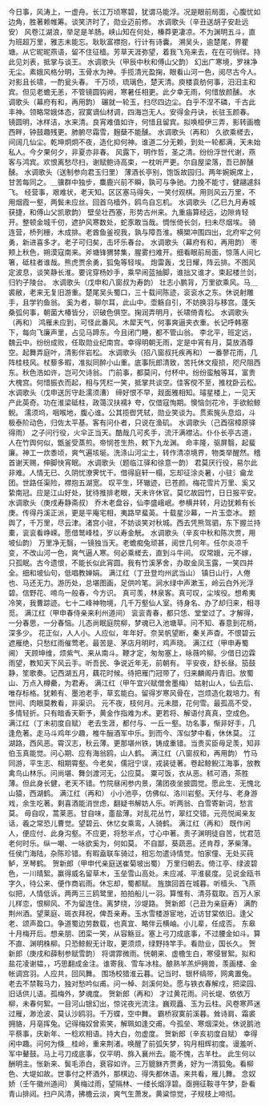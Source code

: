 <!-- { "loadSidebar": true } -->
今日事，风涛上，一虚舟。长江万顷寒碧，犹谓马能浮。况是眼前局面，心腹忧如边角，胜著赖帷筹。谈笑济时了，勋业迈前修。 
水调歌头（辛丑送胡子安赴远安）
风卷江湖浪，举足是羊肠。峡山知在何处，榛莽更凄凉。不为渊明五斗，直为班超万里，雅志未能忘。耿耿富襟抱，行计有诗囊。 
溯吴头，逾楚尾，界瞿塘。从它昵昵燕语，留不住征樯。芳草天涯弥望，着我飞凫来去，在在可徜徉。持此见刘表，抵掌与谈王。 
水调歌头（甲辰中秋和傅山父韵）
幻出广寒境，罗袜净无尘。素娥风格分明，玉骨水为神。手揽清光盈掬，眼看山河一色，阅尽古今人。对影且长啸，一酌瓮头春。 
千万顷，琉璃色，楚天清。庾楼袁舫何事，汨汨主和宾。但见老蟾无恙，不管镜圆钩阙，寒暑任相更。此夕幸无雨，何惜放颜醺。 
水调歌头（幕府有和，再用韵）
碾就一轮玉，扫尽四边尘。白乎不涅不磷，千古此丰神。领略常娥体态，寂寞谪仙材调，四海岂无人。安得金丹诀，长驻玉颜春。 
镜圆明，冰样洁，水来清。良宵难值如许，何惜且留宾。拟唤桓伊三弄，影转画檐西畔，钟鼓趣残更。肺腑尽霜雪，麹蘖不能醺。 
水调歌头（再和）
久欲乘槎去，间阔几仙尘。乾坤炯炯不夜，造化抑何神。谁道二分无赖，到处一轮都满，天未始私人。今夕果何夕，非夏亦非春。 
风露下，明作哲，圣之清。纷纷浮世代谢，燕客与鸿宾。欢恨离愁尽扫，谢赋鲍诗高束，一枕听严更。尔自屋梁落，吾已醉醺醺。 
水调歌头（送制参向君玉归里）
薄酒长亭别，饱饭故园归。两年婉婉席上，甘苦每同之。＿骥群中独步，麋鹿兴前不瞬，孰可与争驰。力挽不能寸，健翮遽斜飞。 
经营事，艰难状，老天知。区区塞马得失，一笑付观棋。用则风云万里，不用烟霞一壑，两鬓未应丝。回首乌樯外，鸥鸟自忘机。 
水调歌头（乙巳九月寿城获捷，和傅山父凯歌韵）
壁垒壮西塞，形势古州来。九重庙算经远，边隙肯轻开。整顿金城千仞，遮护风寒数处，蛇豕敢当哉。惆怅倚长剑，扫未尽烟埃。 
骑连营，桥列栅，木成排。老酋鱼釜视我，孰与障吾淮。横槊冲围四出，北府牢之何勇，新进喜多才。老子可归矣，击坏乐春台。 
水调歌头（幕府有和，再用韵）
枣颊上秋色，朔漠寇南来。斧塘锋猬棼集，腥雾扫难开。细看眼前局面，惊落人间匕箸，砥柱者谁哉。熊虎贾余勇，狐兔等轻埃。 
炮雷轰，戈日耀，阵云排。不图风定波息，谈笑静长淮。要诧穿杨妙手，乘早闹蓝抽脚，谁拙又谁才。束起楼兰剑，归钓子陵台。 
水调歌头（戊申和八窗叔为寿韵）
壮志小鹏背，万里欲乘风。马＿裘敝，老来无复旧游重。楚尾吴头蜀口，三十载间陈迹，衮衮水之东。休说射雕手，且学钓鱼翁。 
奚为者，聊尔耳，此山中。壶觞自引，不妨换羽与移宫。蓬矢桑弧何事，朝菌大椿皆分，识破色俱空。掬润弄明月，长啸倚青松。 
水调歌头（再和）
鸿雁未应到，可怪此番风。木犀天气，何事爽逼夹衣重。长记呼韩塞下，每向飞廉声里，占见马蹄东。今且闭门睡，都不管山翁。 
李北平，班定远，魏云中。纷纷成败，任取勋业纪南宫。幸得明朝无雨，定是中宵有月，莫放酒尊空。起舞弄庭叶，清影伴岩松。 
水调歌头（招八窗叔托疾再和）
一番蓼花雨，几阵桂枝风。杖藜多暇，准拟同醉小山重。底事阮郎清致，苦托休文瘦损，咫尺阻西东。秋色浩如许，岂可欠诗翁。 
门前事，都莫问，付杯中。纷纷蛮触等耳，富贵大槐宫。何惜振衣而起，相与凭栏一笑，抵掌共谈空。佳客傥不至，推枕卧云松。 
水调歌头（戊申送厉守赴濡须漕）
缔好恨不早，觌面雅相知。璿星楼上，一见天产此英奇。功在淮梁砥柱，政蔼汉扶襦衤夸，仅借寇恂期。懊恼剑花冷，手欲鲙鲸鲵。 
濡须坞，咽喉地，腹心谁。公其揽辔凭轼，勋业笑谈为。贯索旄头息焰，斗极泰阶动色，归佐太平基。客有问仆者，只说在渔矶。 
水调歌头（己酉宿樟原驿得雨）
之子问行役，火伞正当天。酷哉几可炙手，流汗满襟沾。仆仆长亭古道，人在竹舆何似，甑釜受蒸煎。帝悯苍生热，敕下九龙渊。 
命丰隆，驱屏翳，起蜚廉。神工一炊黍顷，爽气遍垓埏。洗涤山河尘土，转作清凉境界，物类举醒然。稽首谢天赐，伸脚快宵眠。 
水调歌头（题临江驿和徐意一韵）
君莫厌行役，易尔此非难。人情无已、久阴忧潦霁忧干。借得庭轩一榻，忘却征涂炎暑，小驻氵龠龙团。世路任渠险，襟抱五湖宽。 
叹平生，环辙迹，已苍颜。梅花雪片万里、奚又絷南冠。应是江山好处，犹待推排老眼，天未许休官。莫忆故园竹，日日报平安。 
水调歌头（庚戌寿静斋叔）
乔木老盘谷，仙李盛峨岷。参横井转，月边犹赖有长庚。传得丹溪正派，更是平庵宅相，夷路早蜚英。十载星沙幕，一片玉壶冰。 
题舆了，千万里，尽云津。渚宫小驻，不妨谈笑对秋城。西去凭熊驾驷，东下握兰持橐，衮衮看峥嵘。愿借鹫峰桂，岁以寿金觥。 
水调歌头（辛亥中秋和陈次贾，用坡仙韵）
万里净无翳，一镜独当天。老蟾痴兔顽甚，阅世几何年。任尔炎凉千变，不改山河一色，爽气逼人寒。何必乘槎去，直到斗牛间。 
叹常娥，元不嫁，只孤眠。古今遗恨，不能长似此宵圆。我有竹溪茅舍，办取金凤玉露，一笑四并全。细和坡仙句，低唱教婵娟。 
满江红（丁丑登均州武当山）
镇日山行，人倦也、马还无力。游历处，总堪图画，足供吟笔。涧水绿中声漱玉，岭云白外光浮碧。信野花、啼鸟一般春，今方识。 
真可羡，林泉客。真可叹，尘埃役。想希夷冷笑，我曹踪迹。七十二峰神物境，几千万壑仙人室。待身名、办了却归来，相寻觅。 
满江红（甲申春侍亲来利州道间）
衮衮青春，都只恁、堂堂过了。才解得，一分春思，一分春恼。儿态尚眠庭院柳，梦魂已入池塘草。问不知、春意到花梢，深多少。 
花正似，人人小。人应似，年年好。奈吴帆望断，秦关声杳。不恨碧云遮雁绝，只愁红雨催莺老。最苦是、茅店月明时，鸡声晓。 
满江红（甲申寿蜀阃）
天顾坤维，烦紫气、来从南斗。鞭才定，匆匆塞上，咏薇吟柳。少借日边霖雨望，教知天下风云手。听吾民、争说近年无，前朝有。 
平安夜，舒长昼。笳鼓静，笙歌奏。记西湖五月，藕花时候。待把雁门冠带了，归来麟阁丹青旧。放蜀山、万点入樽罍，为君寿。 
满江红（甲午宜兴赋僧舍墨梅）
姑射山人，仙去后、唯存标格。犹赖有、墨池老手，草玄能白。留得岁寒风骨在，岂烦造化栽培力。有世间、肉眼莫教看，非渠识。 
元不夜，枝何月。元未腊，花何雪。最孤高不受，多情轻折。只有暗香天靳予，黄金作指难为术。更若将、解语付真真，空成色。 
满江红（丁未初度自赋）
老去生涯，都付与、一丘一壑。功名事，惭非好手，几逢危著。走马斗鸡年少趣，椎牛酾酒军中乐。到而今、浑似梦中看，休休莫。 
江湖路，西风恶。霄汉志，秋云薄。更那堪州铁，铸成重错。当贵买臣毋足羡，知非伯玉真能觉。问心期、应有海翁鸥，山人鹤。 
满江红（八窗叔和，再用韵）
竹马同游，平生志、相期霄壑。今老矣，儒冠宁误，戎装徒著。卷起鲸鲵江海事，放教禽鸟山林乐。问尚堪、舞剑渡河无，公应莫。 
粟可饭，衣从恶。秫可酒，茶胜薄。但此身长健，老天不错。竹院昼闲参内景，蒲团夜坐披圆觉。愿此生、无愧北山猿，西湖鹤。 
满江红（再和）
小小池亭，仿佛似、洛川岩壑。天付与、老身游戏，余生吃著。剩喜酒能消世虑，翻疑书解妨人乐。听两翁、白雪寄新词，愁言莫。 
毋自叹，蒿莱恶。甘自味，齑盐薄。对乱花丛竹，翠红交错。元亮悦闻亲友话，羲之常恐儿曹觉。望碧云、休忆女乘鸾，人骑鹤。 
满江红（再和）
既作闲人，便应付、此身沟壑。不应更，将愁半点，寸心中著。责子渊明徒自苦，忧君范老何时乐。纵一嘲、一咏欲奚为，何如莫。 
不自鄙，葵蔬恶。还肯荐，茅柴薄。任侯门海陆，杂陈珍错。有暇盍联车骑过，相忘勿遣诗情觉。怕家僮、无处买莼鲈，烹琴鹤。 
贺新郎（甲申代亲庭送崔菊坡出蜀）
万里归朝去。倚江亭、绿波碧色，一川晴絮。赢得威名留草木，玉垒雪山高处。未应减、平淮裴度。见说金瓯书字久，待公来、便作商岩雨。休忘却，蜀都赋。 
旌旗回首在城暮。听樯头、飞燕似把，人情低诉。两两三三鸥鹭里，拍拍船儿一羽。算惟有、清芬载取。百万人家儿样恋，恨柳风、不为留连住。离梦绕，沙堤路。 
贺新郎（己丑为亲庭寿）
满酌荆州酒。望莱庭、斑衣拜祝，俾吾亲寿。玉水雪楼游宦地，近访甘棠依旧。逢父老、颂声盈口。争道蜀边劳数载，也真宜、略伴云横岫。小儿辈，任成否。 
东皋十月梅开后。想亲朋、团栾一笑，从容觞豆。塞上弓刀成底事，不过腰金如斗。算不直、渊明株柳。只恐鲸鲵无计取，更须烦，绿野持竿手。看勋业，国长久。 
贺新郎（庚戌和薛制参赋雪韵）
将谓霏微雨。恍朝来、虚檐生白，寒侵冒絮。拟和盐花凌谢韫，，巧思翻成金注。谁寄我、雪车冰柱。酿熟羊羔炉拥兽，羡画楼、金帐调宫羽。人应共，回风舞。 
围场校猎淮云暮。记当时、银杯缟带，网禽置兔。老去不禁鞍马力，独对愁吟似甫。问一棹、剡溪何处。愿与铁衣春解戍，把梁园、旧话供儿语。孤梅外，梦魂度。 
贺新郎（再和）
才过黄花雨。问长堤、依依万柳，未春何絮。一目河山银幻出，惊诧夜光流注。巍观矗、玉为云柱。风卷寒芦迷过雁，渺沧波、莫认沙鸥羽。千万蝶，空中舞。 
霸桥寂寞前溪暮。耸诗肩、霜裘拥貉，月亳挥兔。记得梅奴曾索笑，解珮如逢交甫。今孤垒、寒烟深处。休说鹅池平蔡事，庆新年、一稔欢相语。持大白，勿虚度。 
贺新郎（辛亥初度自赋）
幸得闲中趣。问何为倏＿桂岭，重来荆渚。唤醒了前弧矢梦，钩月相辉初度。谩羞听、军中鼙鼓。马上弓刀成底事，仅平明、旆入襄州去。能不愧，古羊杜。 
此生何以酬明主。怅新来、鬓毛添白，衰容如许。三万貔貅齐贾勇，好为一清狐兔。看柳色、大堤如故。世事付之杯酒外，那棋边、得失都休语。来共看，雁儿舞。 
念奴娇（壬午徽州道间）
黄梅过雨，望隔林、一缕长烟浮碧。亟拥征鞍寻午梦，卧看青山排闼。扫户风清，拂檐云淡，爽气生萧发。黄粱惊觉，子规枝上啼彻。 
